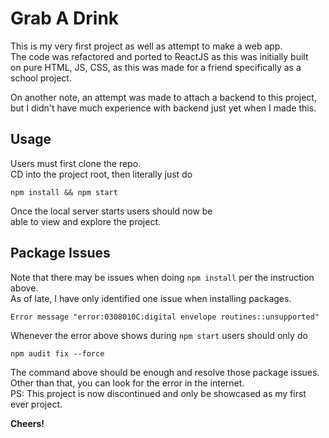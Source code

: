 # Grab A Drink

This is my very first project as well as attempt to make a web app.\
The code was refactored and ported to ReactJS as this was initially built\
on pure HTML, JS, CSS, as this was made for a friend specifically as a school project.
<br>

On another note, an attempt was made to attach a backend to this project,\
but I didn't have much experience with backend just yet when I made this.

## Usage

Users must first clone the repo.\
CD into the project root, then literally just do
<br>

`npm install && npm start`

Once the local server starts users should now be\
able to view and explore the project.

## Package Issues

Note that there may be issues when doing `npm install` per the instruction above.\
As of late, I have only identified one issue when installing packages.
<br>

`Error message "error:0308010C:digital envelope routines::unsupported"`

Whenever the error above shows during `npm start` users should only do
<br>

`npm audit fix --force`

The command above should be enough and resolve those package issues.
Other than that, you can look for the error in the internet.\
PS: This project is now discontinued and only be showcased as my first ever project.
<br>

**Cheers!**